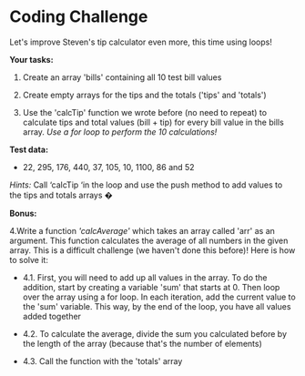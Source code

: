 # Coding Challenge

Let's improve Steven's tip calculator even more, this time using loops!

**Your tasks:**

1. Create an array 'bills' containing all 10 test bill values

2. Create empty arrays for the tips and the totals ('tips' and 'totals')

3. Use the 'calcTip' function we wrote before (no need to repeat) to calculate
   tips and total values (bill + tip) for every bill value in the bills array.
   _Use a for
   loop to perform the 10 calculations!_

**Test data:**

- 22, 295, 176, 440, 37, 105, 10, 1100, 86 and 52

_Hints:_ Call ‘calcTip ‘in the loop and use the push method to add values to the
tips and totals arrays �

**Bonus:**

4.Write a function _'calcAverage'_ which takes an array called 'arr' as
an argument.
This function calculates the average of all numbers in the given
array. This is a difficult challenge (we haven't done this before)! Here is how to
solve it:

- 4.1. First, you will need to add up all values in the array. To do the addition,
  start by creating a variable 'sum' that starts at 0. Then loop over the
  array using a for loop. In each iteration, add the current value to the
  'sum' variable. This way, by the end of the loop, you have all values
  added together

- 4.2. To calculate the average, divide the sum you calculated before by the
  length of the array (because that's the number of elements)

- 4.3. Call the function with the 'totals' array
